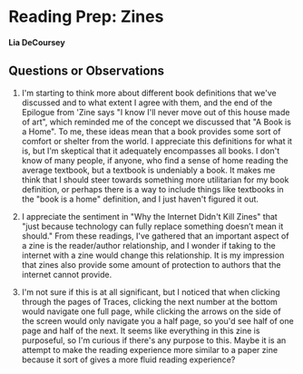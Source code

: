 # Reading Prep: Zines

#### Lia DeCoursey

## Questions or Observations

1. I'm starting to think more about different book definitions that we've discussed and to what extent I agree with them, and the end of the Epilogue from 'Zine says "I know I'll never move out of this house made of art", which reminded me of the concept we discussed that "A Book is a Home". To me, these ideas mean that a book provides some sort of comfort or shelter from the world. I appreciate this definitions for what it is, but I'm skeptical that it adequately encompasses all books. I don't know of many people, if anyone, who find a sense of home reading the average textbook, but a textbook is undeniably a book. It makes me think that I should steer towards something more utilitarian for my book definition, or perhaps there is a way to include things like textbooks in the "book is a home" definition, and I just haven't figured it out.

2. I appreciate the sentiment in "Why the Internet Didn't Kill Zines" that "just because technology can fully replace something doesn’t mean it should." From these readings, I've gathered that an important aspect of a zine is the reader/author relationship, and I wonder if taking to the internet with a zine would change this relationship. It is my impression that zines also provide some amount of protection to authors that the internet cannot provide.

3. I'm not sure if this is at all significant, but I noticed that when clicking through the pages of Traces, clicking the next number at the bottom would navigate one full page, while clicking the arrows on the side of the screen would only navigate you a half page, so you'd see half of one page and half of the next. It seems like everything in this zine is purposeful, so I'm curious if there's any purpose to this. Maybe it is an attempt to make the reading experience more similar to a paper zine because it sort of gives a more fluid reading experience?

	
	



